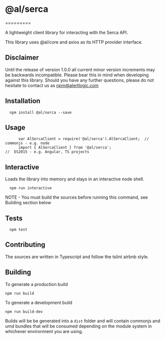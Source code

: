 # @al/serca
=========

A lightweight client library for interacting with the Serca API.

This library uses @al/core and axios as its HTTP provider interface.

## Disclaimer

Until the release of version 1.0.0 all current minor version increments may be backwards incompatible. Please bear this in mind when developing against this library. Should you have any further questions, please do not hesitate to contact us as [npm@alertlogic.com](mailto:npm@alertlogic.com)

## Installation

      npm install @al/serca --save

## Usage

```
      var AlSercaClient = require('@al/serca').AlSercaClient;  //  commonjs - e.g. node
      import { AlSercaClient } from '@al/serca';                      //  ES2015 - e.g. Angular, TS projects
```

## Interactive

  Loads the library into memory and stays in an interactive node shell.

      npm run interactive

  NOTE - You must build the sources before running this command, see Building section below

## Tests

      npm test

## Contributing

The sources are written in Typescript and follow the tslint airbnb style.

## Building

To generate a production build

    npm run build

To generate a development build

    npm run build-dev

Builds will be be generated into a `dist` folder and will contain commonjs and umd bundles that will be consumed depending on the module system in whichever environment you are using.
